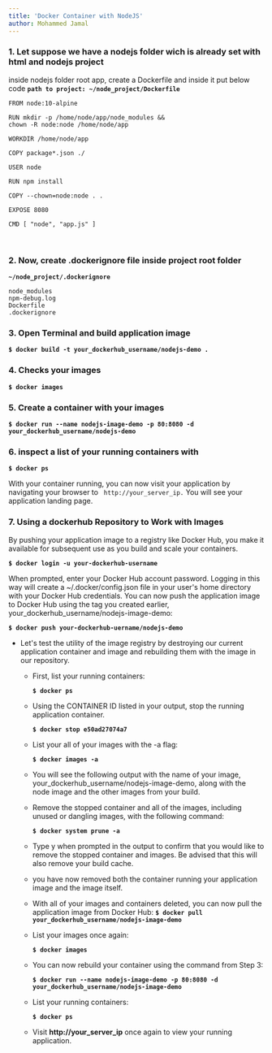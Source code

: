 ```yaml
---
title: 'Docker Container with NodeJS'
author: Mohammed Jamal
---
```


### 1. Let suppose we have a nodejs folder wich is already set with html and nodejs project
inside nodejs folder root app, create a Dockerfile and inside it put below code **``path to project: ~/node_project/Dockerfile``**

```
FROM node:10-alpine

RUN mkdir -p /home/node/app/node_modules && 
chown -R node:node /home/node/app

WORKDIR /home/node/app

COPY package*.json ./

USER node

RUN npm install

COPY --chown=node:node . .

EXPOSE 8080

CMD [ "node", "app.js" ]
```
<br>



### 2. Now, create .dockerignore file inside project root folder
**``~/node_project/.dockerignore``**
```
node_modules
npm-debug.log
Dockerfile
.dockerignore
```

### 3. Open Terminal and build application image
**``$ docker build -t your_dockerhub_username/nodejs-demo .``**

### 4. Checks your images
**`` $ docker images ``**


### 5. Create a container with your images
**`` $ docker run --name nodejs-image-demo -p 80:8080 -d your_dockerhub_username/nodejs-demo  ``**


### 6. inspect a list of your running containers with
**`` $ docker ps ``**

With your container running, you can now visit your application 
by navigating your browser to ``` http://your_server_ip.``` 
You will see your application landing page.



### 7. Using a dockerhub Repository to Work with Images
By pushing your application image to a registry like Docker Hub, you make it available for subsequent use as you build and scale your containers. 

**``$ docker login -u your-dockerhub-username``**

When prompted, enter your Docker Hub account password. Logging in this way will create a ~/.docker/config.json file in your user's home directory with your Docker Hub credentials.
You can now push the application image to Docker Hub using the tag you created earlier, your_dockerhub_username/nodejs-image-demo:

**``$ docker push your-dockerhub-uername/nodejs-demo``**


* Let's test the utility of the image registry by destroying our current application container and image and rebuilding them with the image in our repository.
    - First, list your running containers:
        
        **``$ docker ps``**

    - Using the CONTAINER ID listed in your output, stop the running application container. 

        **``$ docker stop e50ad27074a7``**
    - List your all of your images with the -a flag:
    
        **``$ docker images -a``**

    - You will see the following output with the name of your image, your_dockerhub_username/nodejs-image-demo, along with the node image and the other images from your build.
    - Remove the stopped container and all of the images, including unused or dangling images, with the following command:
        
        **``$ docker system prune -a``**

    - Type y when prompted in the output to confirm that you would like to remove the stopped container and images. Be advised that this will also remove your build cache.
    - you have now removed both the container running your application image and the image itself.
    
    - With all of your images and containers deleted, you can now pull the application image from Docker Hub: 
        **``$ docker pull your_dockerhub_username/nodejs-image-demo``**

    - List your images once again:
        
        **``$ docker images``**
    
    - You can now rebuild your container using the command from Step 3:
        
        **``$ docker run --name nodejs-image-demo -p 80:8080 -d your_dockerhub_username/nodejs-image-demo``**
    
    - List your running containers:

        **``$ docker ps``**
    - Visit **http://your_server_ip** once again to view your running application.
